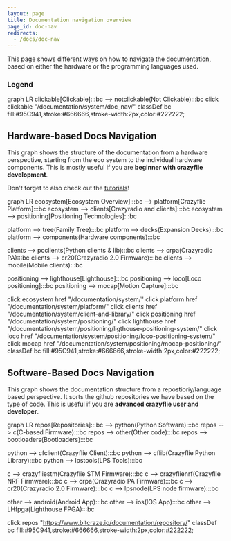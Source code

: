 ```yaml
---
layout: page
title: Documentation navigation overview
page_id: doc-nav
redirects:
  - /docs/doc-nav
---
```

<script src="https://cdn.jsdelivr.net/npm/mermaid/dist/mermaid.min.js"></script>


This page shows different ways on how to navigate the documentation, based on either the hardware or the programming languages used.

### Legend

<div class="mermaid">
graph LR
clickable[Clickable]:::bc --> notclickable(Not Clickable):::bc
click clickable "/documentation/system/doc_nav/"
classDef bc fill:#95C941,stroke:#666666,stroke-width:2px,color:#222222;
</div>


## Hardware-based Docs Navigation

This graph shows the structure of the documentation from a hardware perspective, starting from the eco system to the individual hardware components. This is mostly useful if you are **beginner with crazyflie development**.

Don't forget to also check out the [tutorials](/documentation/tutorials/)!

<div class="mermaid">
graph LR
ecosystem[Ecosystem Overview]:::bc --> platform[Crazyflie Platform]:::bc
ecosystem --> clients[Crazyradio and clients]:::bc
ecosystem --> positioning[Positioning Technologies]:::bc

platform --> tree(Family Tree):::bc
platform --> decks(Expansion Decks):::bc
platform --> components(Hardware components):::bc

clients --> pcclients(Python clients & lib):::bc
clients --> crpa(Crazyradio PA):::bc
clients --> cr20(Crazyradio 2.0 Firmware):::bc
clients --> mobile(Mobile clients):::bc

positioning --> lighthouse[Lighthouse]:::bc
positioning --> loco[Loco positioning]:::bc
positioning --> mocap[Motion Capture]:::bc

click ecosystem href "/documentation/system/"
click platform href "/documentation/system/platform/"
click clients href "/documentation/system/client-and-library/"
click positioning href "/documentation/system/positioning/"
click lighthouse href "/documentation/system/positioning/ligthouse-positioning-system/"
click loco href "/documentation/system/positioning/loco-positioning-system/"
click mocap href "/documentation/system/positioning/mocap-positioning/"
classDef bc fill:#95C941,stroke:#666666,stroke-width:2px,color:#222222;
</div>

## Software-Based Docs Navigation

This graph shows the documentation structure from a repostioriy/language based perspective. It sorts the github repositories we have based on the type of code. This is useful if you are **advanced crazyflie user and developer**.

<div class="mermaid">
graph LR
repos[Repositories]:::bc --> python(Python Software):::bc
repos --> c(C-based Firmware):::bc
repos --> other(Other code):::bc
repos --> bootloaders(Bootloaders):::bc

python --> cfclient(Crazyflie Client):::bc
python --> cflib(Crazyflie Python Library):::bc
python --> lpstools(LPS Tools):::bc

c --> crazyfliestm(Crazyflie STM Firmware):::bc
c --> crazyflienrf(Crazyflie NRF Firmware):::bc
c --> crpa(Crazyradio PA Firmware):::bc
c --> cr20(Crazyradio 2.0 Firmware):::bc
c --> lpsnode(LPS node firmware):::bc

other --> android(Android App):::bc
other --> ios(IOS App):::bc
other --> LHfpga(Lighthouse FPGA):::bc

click repos "https://www.bitcraze.io/documentation/repository/"
classDef bc fill:#95C941,stroke:#666666,stroke-width:2px,color:#222222;
</div>
